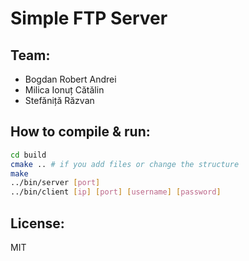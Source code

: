 Simple FTP Server
=====

Team:
----
* Bogdan Robert Andrei
* Milica Ionuț Cătălin
* Stefăniță Răzvan

How to compile & run:
----
```bash
cd build
cmake .. # if you add files or change the structure
make
../bin/server [port]
../bin/client [ip] [port] [username] [password]
```

License:
-----
MIT